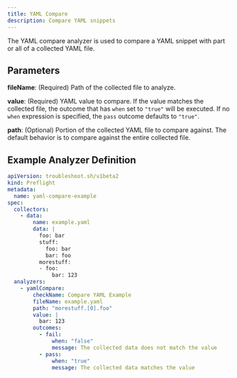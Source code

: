 ```yaml
---
title: YAML Compare
description: Compare YAML snippets
---
```


The YAML compare analyzer is used to compare a YAML snippet with part or all of a collected YAML file.

## Parameters

**fileName**: (Required) Path of the collected file to analyze.

**value**: (Required) YAML value to compare.
If the value matches the collected file, the outcome that has `when` set to `"true"` will be executed.
If no `when` expression is specified, the `pass` outcome defaults to `"true"`.

**path**: (Optional) Portion of the collected YAML file to compare against.
The default behavior is to compare against the entire collected file.

## Example Analyzer Definition

```yaml
apiVersion: troubleshoot.sh/v1beta2
kind: Preflight
metadata:
  name: yaml-compare-example
spec:
  collectors:
    - data:
        name: example.yaml
        data: |
          foo: bar
          stuff:
            foo: bar
            bar: foo
          morestuff:
          - foo:
              bar: 123
  analyzers:
    - yamlCompare:
        checkName: Compare YAML Example
        fileName: example.yaml
        path: "morestuff.[0].foo"
        value: |
          bar: 123
        outcomes:
          - fail:
              when: "false"
              message: The collected data does not match the value
          - pass:
              when: "true"
              message: The collected data matches the value
```
